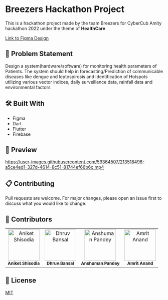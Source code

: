 # Breezers Hackathon Project

This is a hackathon project made by the team Breezers for CyberCub Amity hackathon 2022 under the theme of <b>HealthCare</b>

[Link to Figma Design](https://www.figma.com/file/U20OyXQUeN2wJWZRbwE8re/Healthy-India?node-id=0%3A1&t=NyhZjtdjAP9FlUhh-1)

## 💾 Problem Statement

Design a system(hardware/software) for monitoring health parameters of Patients. The system should help in forecasting/Prediction of communicable diseases like dengue and leptospirosis and identification of Hotspots utilizing various vector indices, daily surveillance data, rainfall data and environmental factors

## 🛠️ Built With

- Figma
- Dart
- Flutter
- Firebase

## 🎥 Preview
https://user-images.githubusercontent.com/59364507/213518496-a5ce4ed1-327d-4614-8c51-81744ef66b6c.mp4


## 📋  Contributing

Pull requests are welcome. For major changes, please open an issue first to discuss what you would like to change.

## 📓 Contributors

<table>
  <tbody>
    <tr>
      <td align="center"><a href="https://github.com/aniketshisodia"><img src="https://avatars.githubusercontent.com/u/119408354?v=4" width="100px;" alt="Aniket Shisodia"/><br /><sub><b>Aniket Shisodia</b></sub></a></td>
      <td align="center"><a href="https://github.com/MRfantastic3DGamer"><img src="https://avatars.githubusercontent.com/u/66933165?v=4" width="100px;" alt="Dhruv Bansal"/><br /><sub><b>Dhruv Bansal</b></sub></a></td>
      <td align="center"><a href="https://github.com/anshu-6537"><img src="https://avatars.githubusercontent.com/u/98105620?v=4" width="100px;" alt="Anshuman Pandey"/><br /><sub><b>Anshuman Pandey</b></sub></a></td>
      <td align="center"><a href="https://github.com/galahad42"><img src="https://avatars.githubusercontent.com/u/59364507?s=400&u=0a30100e5746dd19302d5c60836806bf11f83ef2&v=4" width="100px;" alt="Amrit Anand"/><br /><sub><b>Amrit Anand</b></sub></a></td>
    <tbody>
  </table>
  
## 📜  License
[MIT](./LICENSE)
